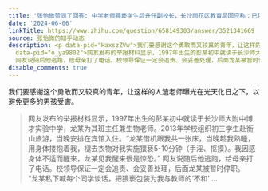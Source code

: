 ```yaml
---
title: '张怡微赞同了回答: 中学老师猥亵学生后升任副校长，长沙雨花区教育局回应称：已停职，哪些信息值得关注？'
date: '2024-06-06'
linkTitle: https://www.zhihu.com/question/658149303/answer/3521341669
source: 张怡微的知乎动态
description: <p data-pid="HaxszZVw">我们要感谢这个勇敢而又较真的青年，让这样的人渣老师曝光在光天化日之下，以避免更多的男孩受害。</p><blockquote
  data-pid="o_ya9802">网友发布的举报材料显示，1997年出生的彭某初中就读于长沙师大附中博才实验中学，龙某为其班主任兼生物老师。2013年学校组织初三学生赴衡山旅游，当晚安排在宾馆入住。“龙某借机跟我共一张床，当晚趁我熟睡，用身体搂抱着我，褪去衣物对我实施猥亵5-10分钟（手淫、抠摸）。我因感身体不适而醒来，龙某见我醒来很是惊恐。”
  网友说随后他逃跑，给母亲打了电话。校领导保证一定会追责、会妥善处理，后面龙某被暂时停职。<br>“龙某私下喊每个同学谈话，把猥亵包装为我与教师的‘不和’ ...
disable_comments: true
---
```

<p data-pid="HaxszZVw">我们要感谢这个勇敢而又较真的青年，让这样的人渣老师曝光在光天化日之下，以避免更多的男孩受害。</p><blockquote data-pid="o_ya9802">网友发布的举报材料显示，1997年出生的彭某初中就读于长沙师大附中博才实验中学，龙某为其班主任兼生物老师。2013年学校组织初三学生赴衡山旅游，当晚安排在宾馆入住。“龙某借机跟我共一张床，当晚趁我熟睡，用身体搂抱着我，褪去衣物对我实施猥亵5-10分钟（手淫、抠摸）。我因感身体不适而醒来，龙某见我醒来很是惊恐。” 网友说随后他逃跑，给母亲打了电话。校领导保证一定会追责、会妥善处理，后面龙某被暂时停职。<br>“龙某私下喊每个同学谈话，把猥亵包装为我与教师的‘不和’ ...